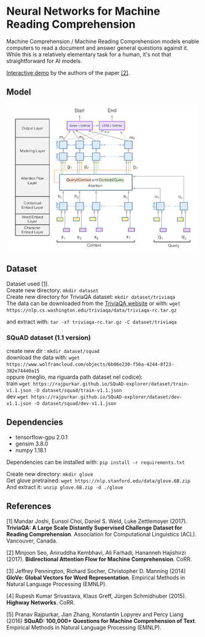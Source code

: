 # Neural Networks for Machine Reading Comprehension
Machine Comprehension / Machine Reading Comprehension models enable computers
to read a document and answer general questions against it.
 While this is a relatively elementary task for a human,
  it's not that straightforward for AI models. 

[Interactive demo](http://allgood.cs.washington.edu:1995/) by the authors of  the paper [[2]](#RNN).
 
## Model 
 ![alt text](https://github.com/francidellungo/NeuralNet_for_MachineComprehension/blob/master/readme_imgs/bidaf.png?raw=true)
## Dataset
Dataset used [[1]](#TriviaQA). \
Create new directory: `mkdir dataset`\
Create new directory for TriviaQA dataset: `mkdir dataset/triviaqa`\
The data can be downloaded from the [TriviaQA website](http://nlp.cs.washington.edu/triviaqa/) or 
with: `wget https://nlp.cs.washington.edu/triviaqa/data/triviaqa-rc.tar.gz`

and extract with: `tar -xf triviaqa-rc.tar.gz -C dataset/triviaqa`


### SQuAD dataset (1.1 version)
 create new dir : `mkdir dataset/squad`\
 download the data with:  `wget https://www.wolframcloud.com/objects/6b06e230-f56a-4244-8f23-382e74440a15` \
 oppure (meglio, ma riguarda path dataset nel codice): \
 train `wget https://rajpurkar.github.io/SQuAD-explorer/dataset/train-v1.1.json -O dataset/squad/train-v1.1.json` \
 dev `wget https://rajpurkar.github.io/SQuAD-explorer/dataset/dev-v1.1.json -O dataset/squad/dev-v1.1.json`
 
 
## Dependencies
* tensorflow-gpu 2.0.1
* gensim 3.8.0
* numpy 1.18.1

Dependencies can be installed with:
`pip install -r requirements.txt`

Create new directory: `mkdir glove` \
Get glove pretrained: `wget https://nlp.stanford.edu/data/glove.6B.zip` \
And extract it: `unzip glove.6B.zip -d ./glove`


## References
<a id="TriviaQA">[1]</a> 
Mandar Joshi, Eunsol Choi, Daniel S. Weld, Luke Zettlemoyer (2017). 
**TriviaQA: A Large Scale Distantly Supervised Challenge Dataset for Reading Comprehension**.
 Association for Computational Linguistics (ACL). Vancouver, Canada.
 
 <a id="RNN">[2]</a> 
Minjoon Seo, Aniruddha Kembhavi, Ali Farhadi, Hananneh Hajishirzi (2017). **Bidirectional Attention Flow for Machine Comprehension**.
CoRR.

 <a id="GloVe">[3]</a> 
Jeffrey Pennington,  Richard Socher, Christopher D. Manning (2014)
**GloVe: Global Vectors for Word Representation**.
Empirical Methods in Natural Language Processing (EMNLP).

 <a id="high">[4]</a> 
 Rupesh Kumar Srivastava, Klaus Greff, Jürgen Schmidhuber (2015).
**Highway Networks**. CoRR.

 <a id="squad">[5]</a> 
 Pranav Rajpurkar, Jian Zhang, Konstantin Lopyrev and Percy Liang (2016)
 **SQuAD: 100,000+ Questions for Machine Comprehension of Text**.  Empirical Methods in Natural Language Processing (EMNLP).